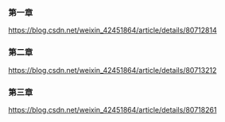 ### 第一章

https://blog.csdn.net/weixin_42451864/article/details/80712814

### 第二章

https://blog.csdn.net/weixin_42451864/article/details/80713212

### 第三章

https://blog.csdn.net/weixin_42451864/article/details/80718261


